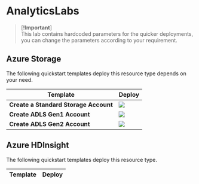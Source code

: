 # AnalyticsLabs

> [**!Important**]  
> This lab contains hardcoded parameters for the quicker deployments, you can change the parameters according to your requirement. 

## Azure Storage 

The following quickstart templates deploy this resource type depends on your need.

| Template                                                     | Deploy                                                       |
| ------------------------------------------------------------ | ------------------------------------------------------------ |
|  **Create a Standard Storage Account** | <a href="https://portal.azure.com/#create/Microsoft.Template/uri/https%3A%2F%2Fraw.githubusercontent.com%2FCHEEKATLAPRADEEP-MSFT%2FAnalyticsLabs%2Fmaster%2FCreateStorageAccount.json" target="_blank"> <img src="http://azuredeploy.net/deploybutton.png"/></a>|
| **Create ADLS Gen1 Account** |  <a href="https://portal.azure.com/#create/Microsoft.Template/uri/https%3A%2F%2Fraw.githubusercontent.com%2FCHEEKATLAPRADEEP-MSFT%2FAnalyticsLabs%2Fmaster%2FCreateADLSGen1.json" target="_blank"> <img src="http://azuredeploy.net/deploybutton.png"/></a>|
| **Create ADLS Gen2 Account** |  <a href="https://portal.azure.com/#create/Microsoft.Template/uri/https%3A%2F%2Fraw.githubusercontent.com%2FCHEEKATLAPRADEEP-MSFT%2FAnalyticsLabs%2Fmaster%2FCreateADLSGen2.json" target="_blank"> <img src="http://azuredeploy.net/deploybutton.png"/></a>|

## Azure HDInsight 

The following quickstart templates deploy this resource type.

| Template                                                     | Deploy                                                       |
| ------------------------------------------------------------ | ------------------------------------------------------------ |

